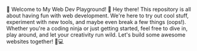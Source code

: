 👋 Welcome to My Web Dev Playground! 👋
Hey there! This repository is all about having fun with web development. We're here to try out cool stuff, experiment with new tools, and maybe even break a few things (oops!). Whether you're a coding ninja or just getting started, feel free to dive in, play around, and let your creativity run wild. Let's build some awesome websites together! 🚀💻
